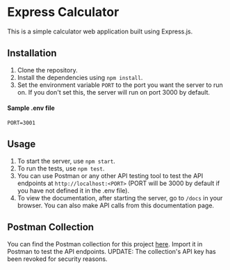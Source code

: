 # Express Calculator

This is a simple calculator web application built using Express.js.

## Installation

1. Clone the repository.
2. Install the dependencies using `npm install`.
3. Set the environment variable `PORT` to the port you want the server to run on. If you don't set this, the server will run on port 3000 by default.

#### Sample .env file
```
PORT=3001
```

## Usage

1. To start the server, use `npm start`.
2. To run the tests, use `npm test`.
3. You can use Postman or any other API testing tool to test the API endpoints at `http://localhost:<PORT>` (PORT will be 3000 by default if you have not defined it in the .env file).
4. To view the documentation, after starting the server, go to `/docs` in your browser. You can also make API calls from this documentation page.

## Postman Collection

You can find the Postman collection for this project [here](https://api.postman.com/collections/10269009-b0e92860-4b52-419b-80fc-1def42d687c8?access_key=PMAT-01HNQY72SE2RY0B5NNQR8RXSSM). Import it in Postman to test the API endpoints.
UPDATE: The collection's API key has been revoked for security reasons.
